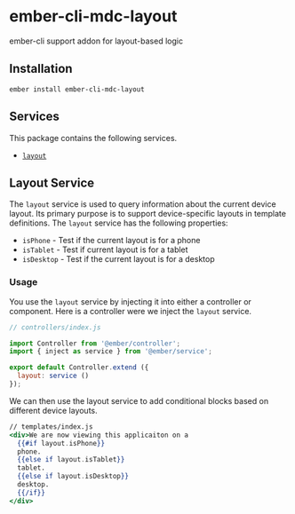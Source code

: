 ember-cli-mdc-layout
======================

ember-cli support addon for layout-based logic

Installation
------------

    ember install ember-cli-mdc-layout
    
Services
-------------

This package contains the following services.

* [`layout`](#layout-service)

Layout Service
------------------

The `layout` service is used to query information about the current device layout. Its 
primary purpose is to support device-specific layouts in template definitions. The `layout` 
service has the following properties:

* `isPhone` - Test if the current layout is for a phone
* `isTablet` - Test if current layout is for a tablet
* `isDesktop` - Test if the current layout is for a desktop

### Usage

You use the `layout` service by injecting it into either a controller or component. Here
is a controller were we inject the `layout` service.

```javascript
// controllers/index.js

import Controller from '@ember/controller';
import { inject as service } from '@ember/service';

export default Controller.extend ({
  layout: service ()
});
```

We can then use the layout service to add conditional blocks based on different 
device layouts.

```handlebars
// templates/index.js
<div>We are now viewing this applicaiton on a 
  {{#if layout.isPhone}}
  phone.
  {{else if layout.isTablet}}
  tablet.
  {{else if layout.isDesktop}}
  desktop.
  {{/if}}
</div>
```
